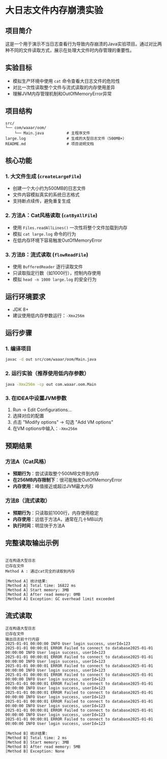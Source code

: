 # 大日志文件内存崩溃实验

## 项目简介

这是一个用于演示不当日志查看行为导致内存崩溃的Java实验项目。通过对比两种不同的文件读取方式，展示在处理大文件时内存管理的重要性。

## 实验目标

- 模拟生产环境中使用 `cat` 命令查看大日志文件的危险性
- 对比一次性读取整个文件与流式读取的内存使用差异
- 理解JVM内存管理机制和OutOfMemoryError异常

## 项目结构

```
src/
└── com/waaar/oom/
    └── Main.java          # 主程序文件
large.log                  # 生成的大型日志文件（500MB+）
README.md                  # 项目说明文档
```

## 核心功能

### 1. 大文件生成 (`createLargeFile`)
- 创建一个大小约为500MB的日志文件
- 文件内容模拟真实的系统日志格式
- 支持断点续传，避免重复生成

### 2. 方法A：Cat风格读取 (`catByAllFile`)
- 使用 `Files.readAllLines()` 一次性将整个文件加载到内存
- 模拟 `cat large.log` 命令的行为
- 在低内存环境下容易触发OutOfMemoryError

### 3. 方法B：流式读取 (`flowReadFile`)
- 使用 `BufferedReader` 逐行读取文件
- 只读取指定行数（如1000行），控制内存使用
- 模拟 `head -n 1000 large.log` 的安全行为

## 运行环境要求

- JDK 8+
- 建议使用低内存参数运行：`-Xmx256m`

## 运行步骤

### 1. 编译项目
```bash
javac -d out src/com/waaar/oom/Main.java
```

### 2. 运行实验（推荐使用低内存参数）
```bash
java -Xmx256m -cp out com.waaar.oom.Main
```

### 3. 在IDEA中设置JVM参数
1. Run → Edit Configurations...
2. 选择对应的配置
3. 点击 "Modify options" → 勾选 "Add VM options"
4. 在VM options中输入：`-Xmx256m`

## 预期结果

### 方法A（Cat风格）
- **预期行为**：尝试读取整个500MB文件到内存
- **在256MB内存限制下**：很可能触发OutOfMemoryError
- **内存使用**：峰值接近或超过JVM最大内存

### 方法B（流式读取）
- **预期行为**：只读取前1000行，内存使用稳定
- **内存使用**：远低于方法A，通常在几十MB以内
- **执行时间**：明显快于方法A

## 完整读取输出示例

```

正在构造大型日志
已存在文件
Method A : 通过cat完全的读取到内存

[Method A] 统计结果:
[Method A] Total time: 16822 ms
[Method A] Start memory: 3MB
[Method A] After read memory: 0MB
[Method A] Exception: GC overhead limit exceeded

```

## 流式读取

```
正在构造大型日志
已存在文件
输出日志前十行内容
2025-01-01 00:00:00 INFO User login success, userId=123
2025-01-01 00:00:01 ERROR Failed to connect to database2025-01-01 00:00:00 INFO User login success, userId=123
2025-01-01 00:00:01 ERROR Failed to connect to database2025-01-01 00:00:00 INFO User login success, userId=123
2025-01-01 00:00:01 ERROR Failed to connect to database2025-01-01 00:00:00 INFO User login success, userId=123
2025-01-01 00:00:01 ERROR Failed to connect to database2025-01-01 00:00:00 INFO User login success, userId=123
2025-01-01 00:00:01 ERROR Failed to connect to database2025-01-01 00:00:00 INFO User login success, userId=123
2025-01-01 00:00:01 ERROR Failed to connect to database2025-01-01 00:00:00 INFO User login success, userId=123
2025-01-01 00:00:01 ERROR Failed to connect to database2025-01-01 00:00:00 INFO User login success, userId=123
2025-01-01 00:00:01 ERROR Failed to connect to database2025-01-01 00:00:00 INFO User login success, userId=123
2025-01-01 00:00:01 ERROR Failed to connect to database2025-01-01 00:00:00 INFO User login success, userId=123

[Method B] 统计结果:
[Method B] Total time: 2 ms
[Method B] Start memory: 3MB
[Method B] After read memory: 5MB
[Method B] Exception: None
```

